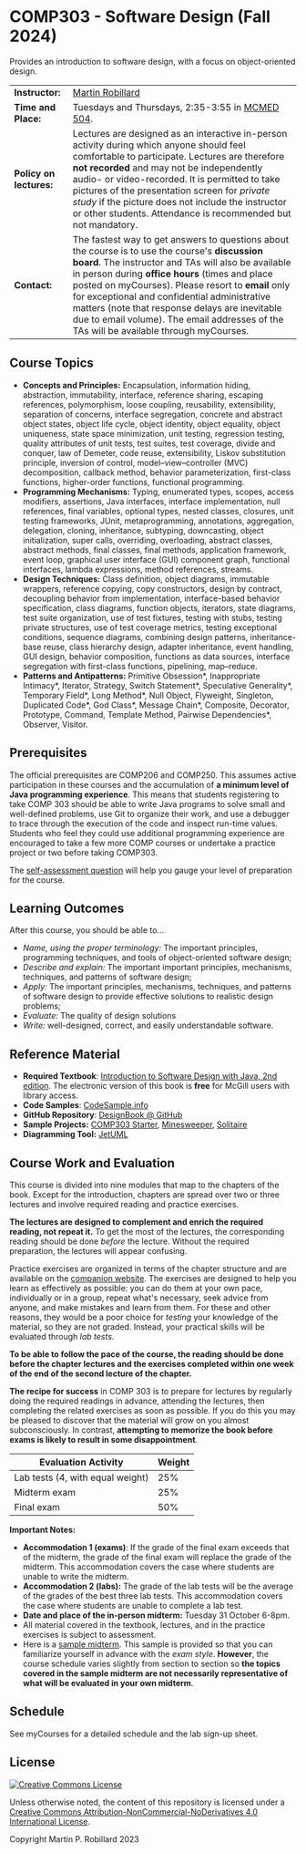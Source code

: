 # COMP303 - Software Design (Fall 2024)

Provides an introduction to software design, with a focus on object-oriented design. 

| |  |
| --- |---|
|**Instructor:** |[Martin Robillard](http://www.cs.mcgill.ca/~martin)|
|**Time and Place:** |Tuesdays and Thursdays, 2:35-3:55 in [MCMED 504](https://maps.mcgill.ca/?z=16.00&cmp=1&txt=EN&id=McIntyre).|
|**Policy on lectures:**| Lectures are designed as an interactive in-person activity during which anyone should feel comfortable to participate. Lectures are therefore **not recorded** and may not be independently audio- or video-recorded. It is permitted to take pictures of the presentation screen for _private study_ if the picture does not include the instructor or other students. Attendance is recommended but not mandatory. |
|**Contact:** | The fastest way to get answers to questions about the course is to use the course's **discussion board**. The instructor and TAs will also be available in person during **office hours** (times and place posted on myCourses). Please resort to **email** only for exceptional and confidential administrative matters (note that response delays are inevitable due to email volume). The email addresses of the TAs will be available through myCourses.|

## Course Topics
* **Concepts and Principles:** Encapsulation, information hiding, abstraction, immutability, interface, reference sharing, escaping references, polymorphism, loose coupling, reusability, extensibility, separation of concerns, interface segregation, concrete and abstract object states, object life cycle, object identity, object equality, object uniqueness, state space minimization, unit testing, regression testing, quality attributes of unit tests, test suites, test coverage, divide and conquer, law of Demeter, code reuse, extensibility, Liskov substitution principle, inversion of control, model–view–controller
(MVC) decomposition, callback method, behavior parameterization, first-class functions, higher-order functions, functional programming.
* **Programming Mechanisms:** Typing, enumerated types, scopes, access modifiers, assertions, Java interfaces, interface implementation, null references, final variables, optional types, nested classes, closures, unit testing frameworks, JUnit, metaprogramming, annotations, aggregation, delegation, cloning, inheritance, subtyping, downcasting, object initialization, super calls, overriding, overloading, abstract classes, abstract methods, final classes, final methods, application framework, event loop, graphical user interface (GUI) component graph, functional interfaces, lambda expressions, method references, streams.
* **Design Techniques:** Class definition, object diagrams, immutable wrappers, reference copying, copy constructors, design by contract, decoupling behavior from implementation, interface-based behavior specification, class diagrams, function objects, iterators, state diagrams, test suite organization, use of test fixtures, testing with stubs, testing private structures, use of test coverage metrics, testing exceptional conditions, sequence diagrams, combining design patterns, inheritance-base reuse, class hierarchy design, adapter inheritance, event handling, GUI design, behavior composition, functions as data sources, interface segregation with first-class functions, pipelining, map–reduce.
* **Patterns and Antipatterns:** Primitive Obsession*, Inappropriate Intimacy*, Iterator, Strategy, Switch Statement*, Speculative Generality*, Temporary Field*, Long Method*, Null Object, Flyweight, Singleton, Duplicated Code*, God Class*, Message Chain*, Composite, Decorator, Prototype, Command, Template Method, Pairwise Dependencies*, Observer, Visitor. 

## Prerequisites
The official prerequisites are COMP206 and COMP250. This assumes active participation in these courses and the accumulation of **a minimum level of Java programming experience**. This means that students registering to take COMP 303 should be able to write Java programs to solve small and well-defined problems, use Git to organize their work, and use a debugger to trace through the execution of the code and inspect run-time values. Students who feel they could use additional programming experience are encouraged to take a few more COMP courses or undertake a practice project or two before taking COMP303.

The [self-assessment question](Assessment.md) will help you gauge your level of preparation for the course.

## Learning Outcomes
After this course, you should be able to... 

* *Name, using the proper terminology:* The important principles, programming techniques, and tools of object-oriented software design;
* *Describe and explain:* The important important principles, mechanisms, techniques, and patterns of software design;
* *Apply:* The important principles, mechanisms, techniques, and patterns of software design to provide effective solutions to realistic design problems;
* *Evaluate:* The quality of design solutions
* *Write:* well-designed, correct, and easily understandable software.

## Reference Material

* **Required Textbook**: [Introduction to Software Design with Java, 2nd edition](https://link.springer.com/book/10.1007/978-3-030-97899-0). The electronic version of this book is **free** for McGill users with library access. 
* **Code Samples**: [CodeSample.info](https://CodeSample.info)
* **GitHub Repository**: [DesignBook @ GitHub](https://github.com/prmr/DesignBook)
* **Sample Projects:** [COMP303 Starter](https://github.com/prmr/COMP303Starter), [Minesweeper](https://github.com/prmr/Minesweeper), [Solitaire](https://github.com/prmr/Solitaire)
* **Diagramming Tool:** [JetUML](https://www.jetuml.org/)

## Course Work and Evaluation

This course is divided into nine modules that map to the chapters of the book. Except for the introduction, chapters are spread over two or three lectures and involve required reading and practice exercises. 

**The lectures are designed to complement and enrich the required reading, not repeat it.** To get the most of the lectures, the corresponding reading should be done _before_ the lecture. Without the required preparation, the lectures will appear confusing.

Practice exercises are organized in terms of the chapter structure and are available on the [companion website](https://github.com/prmr/DesignBook). The exercises are designed to help you learn as effectively as possible: you can do them at your own pace, individually or in a group, repeat what's necessary, seek advice from anyone, and make mistakes and learn from them. For these and other reasons, they would be a poor choice for *testing* your knowledge of the material, so they are not graded. Instead, your practical skills will be evaluated through *lab tests*.

**To be able to follow the pace of the course, the reading should be done before the chapter lectures and the exercises completed within one week of the end of the second lecture of the chapter.**

**The recipe for success** in COMP 303 is to prepare for lectures by regularly doing the required readings in advance, attending the lectures, then completing the related exercises as soon as possible. If you do this you may be pleased to discover that the material will grow on you almost subconsciously. In contrast, **attempting to memorize the book before exams is likely to result in some disappointment**.

| Evaluation Activity                        | Weight |
| ------------------------------------------ | ------ |
| Lab tests (4, with equal weight)           | 25%    |
| Midterm exam                               | 25%    |
| Final exam                                 | 50%    |

**Important Notes:**

- **Accommodation 1 (exams)**: If the grade of the final exam exceeds that of the midterm, the  grade of the final exam will replace the grade of the midterm. This accommodation covers the case where students are unable to write the midterm.
- **Accommodation 2 (labs):** The grade of the lab tests will be the average of the grades of the best three lab tests. This accommodation covers the case where students are unable to complete a lab test.
- **Date and place of the in-person midterm:** Tuesday 31 October 6-8pm.
- All material covered in the textbook, lectures, and in the practice exercises is subject to assessment.
- Here is a [sample midterm](https://github.com/prmr/COMP303/blob/2019F/Sample-Midterm.pdf). This sample is provided so that you can familiarize yourself in advance with the *exam style*. **However**, the course schedule varies slightly from section to section so **the topics covered in the sample midterm are not necessarily representative of what will be evaluated in your own midterm**.

## Schedule

See myCourses for a detailed schedule and the lab sign-up sheet.

## License

<a rel="license" href="http://creativecommons.org/licenses/by-nc-nd/4.0/"><img alt="Creative Commons License" style="border-width:0" src="https://i.creativecommons.org/l/by-nc-nd/4.0/88x31.png" /></a>

Unless otherwise noted, the content of this repository is licensed under a <a rel="license" href="http://creativecommons.org/licenses/by-nc-nd/4.0/">Creative Commons Attribution-NonCommercial-NoDerivatives 4.0 International License</a>. 

Copyright Martin P. Robillard 2023
